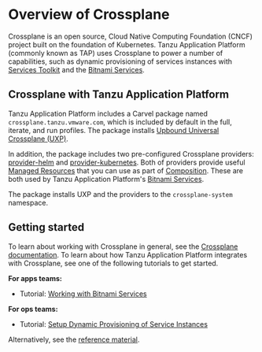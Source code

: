 # Overview of Crossplane

Crossplane is an open source, Cloud Native Computing Foundation (CNCF) project built on the
foundation of Kubernetes.
Tanzu Application Platform (commonly known as TAP) uses Crossplane to power a number of capabilities, such as dynamic
provisioning of services instances with [Services Toolkit](../services-toolkit/about.hbs.md) and
the [Bitnami Services](../bitnami-services/about.hbs.md).

## <a id="crossplane"></a> Crossplane with Tanzu Application Platform

Tanzu Application Platform includes a Carvel package named `crossplane.tanzu.vmware.com`, which is
included by default in the full, iterate, and run profiles.
The package installs [Upbound Universal Crossplane (UXP)](https://github.com/upbound/universal-crossplane).

In addition, the package includes two pre-configured Crossplane providers:
[provider-helm](https://github.com/crossplane-contrib/provider-helm) and [provider-kubernetes](https://github.com/crossplane-contrib/provider-kubernetes).
Both of providers provide useful [Managed Resources](https://docs.crossplane.io/latest/concepts/managed-resources/)
that you can use as part of [Composition](https://docs.crossplane.io/latest/concepts/composition/#compositions).
These are both used by Tanzu Application Platform's [Bitnami Services](../bitnami-services/about.hbs.md).

The package installs UXP and the providers to the `crossplane-system` namespace.

## <a id="getting-started"></a> Getting started

To learn about working with Crossplane in general, see the [Crossplane documentation](https://docs.crossplane.io/).
To learn about how Tanzu Application Platform integrates with Crossplane,
see one of the following tutorials to get started.

**For apps teams:**

- Tutorial: [Working with Bitnami Services](../bitnami-services/tutorials/working-with-bitnami-services.hbs.md)

**For ops teams:**

- Tutorial: [Setup Dynamic Provisioning of Service Instances](../services-toolkit/tutorials/setup-dynamic-provisioning.hbs.md)

Alternatively, see the [reference material](reference/index.hbs.md).
